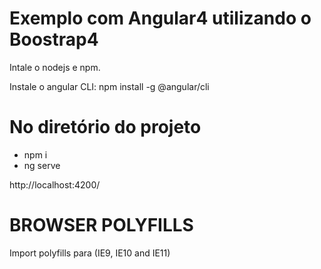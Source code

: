 # Exemplo com Angular4 utilizando o Boostrap4

Intale o nodejs e npm.

Instale o angular CLI: npm install -g @angular/cli

# No diretório do projeto

- npm i
- ng serve

http://localhost:4200/

# BROWSER POLYFILLS

Import polyfills para (IE9, IE10 and IE11)

